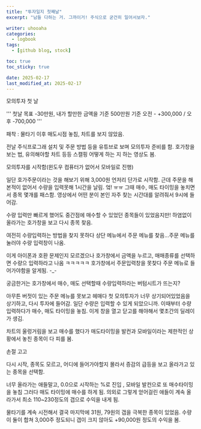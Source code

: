 ```yaml
---
title: "투자일지 첫째날"
excerpt: "남들 다하는 거. 그까이거! 주식으로 굳건히 일어서보자."

writer: uhooaha
categories:
  - logbook
tags:
  - [github blog, stock]

toc: true
toc_sticky: true

date: 2025-02-17
last_modified_at: 2025-02-17
---
```



모의투자 첫 날  

'''
첫날 목표 -30만원, 내가 할만한 금액을 기준 500만원 기준
오전 - +300,000 / 오후 -700,000
'''  

패착 : 물타기 이후 매도시점 놓침, 차트를 보지 않았음.

전날 주식프로그래 설치 및 주문 방법 등을 유튜브로 보며 모의투자 준비를 함. 
호가창을 보는 법, 유의해야할 차트 등등 
스캘핑 어떻게 하는 지 하는 영상도 봄. 

모의투자를 시작함(윈도우 컴퓨터가 없어서 모바일로 진행)

일단 호가주문이라는 것을 해보기 위해 3,000원 언저리 단가로 시작함.
근데 주문을 해본적이 없어서 수량을 입력못해 1시간을 날림. 엌! ㅠㅠ 
그때 매수, 매도 타이밍을 놓치면서 종목 몇개를 패스함. 영상에서 어떤 분이 본인 자주 찾는 시간대를 알려줘서 9시에 들어감. 

수량 입력만 빠르게 했어도 중간점에 매수할 수 있었던 종목들이 있었음지만! 하염없이 올라가는 호가창을 보고 다시 종목 찾음. 

여전히 수량입력하는 방법을 찾지 못하다 상단 메뉴에서 주문 메뉴를 찾음...주문 메뉴를 눌러야 수량 입력창이 나옴.

이게 아이폰과 호환 문제인지 모르겠으나 호가창에서 금액을 누르고, 매매종류를 선택하면 수량으 입력하라고 나옴 ㅋㅋㅋㅋㅋ 호가창에서 주문입력창을 못찾다 주문 메뉴로 들어가야함을 알게됨. -_-

궁금한거는 호가창에서 매수, 매도 선택할때 수량입력하라는 버텀시트가 뜨는지? 

아무튼 버젓이 있는 주문 메뉴를 못보고 헤매다 첫 모의투자가 너무 상기되어있었음을 상기하고, 다시 투자에 들어감. 일단 수량은 입력할 수 있게 되았으니까. 이때부터 수량입력하다가 매수, 매도 타이밍을 놓침. 이게 창을 열고 닫고를 해야해서 몇초간의 딜레이가 생김. 

차트의 울렁거림을 보고 매수를 했다가 매도타이밍을 발컨과 모바일이라는 제한적인 상황에서 놓친 종목이 다 피를 봄. 

손절 고고 

다시 시작, 종목도 모르고, 어디에 들어가야할지 몰라서 증감의 급등을 보고 올라가고 있는 종목을 선택함. 

너무 올라가는 애들말고, 0.0으로 시작하는 %로 진입 , 모바일 발컨으로 또 매수타이밍을 놓침 
그러다 매도 타이밍에 매수를 하게 됨. 
의외로 그렇게 얻어걸린 애들이 계속 올라가서 최소 110~230정도의 갭으로 수익을 내게 됨. 

물타기를 계속 시전해서 결국 마지막에 31원, 79원의 갭을 극복한  종목이 있었음. 수량이 둘이 합쳐 3,000주 정도되니 갭이 크지 않아도 +90,000원 정도의 수익을 봄. 